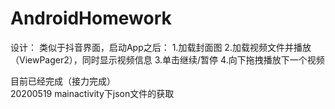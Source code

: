 # AndroidHomework
设计：
类似于抖音界面，启动App之后：
1.加载封面图
2.加载视频文件并播放（ViewPager2），同时显示视频信息
3.单击继续/暂停
4.向下拖拽播放下一个视频

目前已经完成（接力完成）  
20200519 mainactivity下json文件的获取
